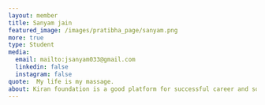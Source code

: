 ```yaml
---
layout: member
title: Sanyam jain
featured_image: /images/pratibha_page/sanyam.png
more: true 
type: Student
media:  
  email: mailto:jsanyam033@gmail.com
  linkedin: false 
  instagram: false    
quote:  My life is my massage.
about: Kiran foundation is a good platform for successful career and solved all problem study related, time to time real fact suggest guidance or more instructions who my life increases high stream level. It is good efford help to needed student for financial purpose so very much lucky students.
---
```

    